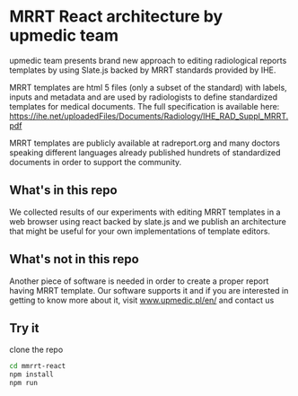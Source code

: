 # MRRT React architecture by upmedic team
upmedic team presents brand new approach to editing radiological reports templates by
using Slate.js backed by MRRT standards provided by IHE.

MRRT templates are html 5 files (only a subset of the standard)  with labels, inputs and metadata and are used by radiologists to define standardized templates for medical documents. The full specification is available here: https://ihe.net/uploadedFiles/Documents/Radiology/IHE_RAD_Suppl_MRRT.pdf

MRRT templates are publicly available at radreport.org and many doctors speaking different languages already published hundrets of standardized documents in order to support the community.


## What's in this repo
We collected results of our experiments with editing MRRT templates in a web browser using react backed by slate.js and we publish an architecture that might be useful for your own implementations of template editors.

## What's not in this repo
Another piece of software is needed in order to create a proper report having MRRT template. Our software supports it and if you are interested in getting to know more about it, visit www.upmedic.pl/en/ and contact us


## Try it
clone the repo
``` bash
cd mmrrt-react
npm install
npm run
```
